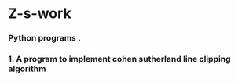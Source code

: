 # Z-s-work
### Python programs .
### 1. A program to implement cohen sutherland line clipping algorithm
